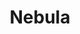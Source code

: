 ---
description: Meet Managed Nebula from Defined Networking. A decentralized VPN built
  on the open-source Nebula platform that we love.
episode: 629
link: https://defined.net/unplugged
shortname: defined.net-lup
title: Nebula
---